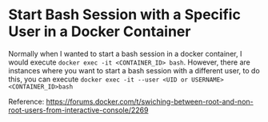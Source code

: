 # Start Bash Session with a Specific User in a Docker Container

Normally when I wanted to start a bash session in a docker container, I would execute `docker exec -it <CONTAINER_ID> bash`. However, there are instances where you want to start a bash session with a different user, to do this, you can execute `docker exec -it --user <UID or USERNAME> <CONTAINER_ID>bash`


Reference: https://forums.docker.com/t/swiching-between-root-and-non-root-users-from-interactive-console/2269
